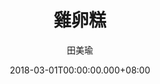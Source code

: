 ---
issue: 264
title: 雞卵糕
author: 田美瑜
date: 2018-03-01T00:00:00.000+08:00
topic: 懷想
difficulty: 1
wikidata: Q98095680
wikidata_link: https://www.wikidata.org/wiki/Q98095680
author_wikidata_link: https://www.wikidata.org/wiki/Q98096264
author_wikidata: Q98096264
---